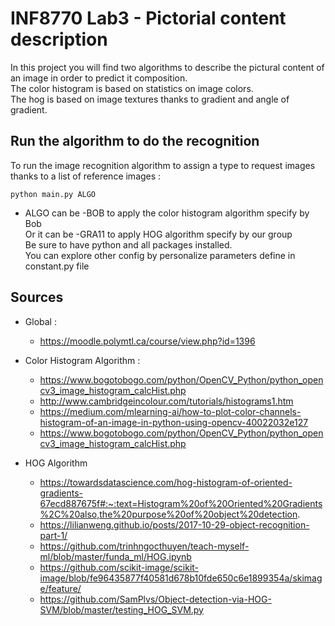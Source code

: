 # INF8770 Lab3 - Pictorial content description

In this project you will find two algorithms to describe the pictural content of an image
in order to predict it composition. <br> The color histogram is based on statistics on image colors. <br>
The hog is based on image textures thanks to gradient and angle of gradient. 

## Run the algorithm to do the recognition

To run the image recognition algorithm to assign a type to request images thanks to a list
of reference images :

```
python main.py ALGO
```

* ALGO can be -BOB to apply the color histogram algorithm specify by Bob <br>
Or it can be -GRA11 to apply HOG algorithm specify by our group <br>
Be sure to have python and all packages installed. <br>
You can explore other config by personalize parameters define in constant.py file 


## Sources 

* Global : 
    - https://moodle.polymtl.ca/course/view.php?id=1396

* Color Histogram Algorithm :
    - https://www.bogotobogo.com/python/OpenCV_Python/python_opencv3_image_histogram_calcHist.php
    - http://www.cambridgeincolour.com/tutorials/histograms1.htm
    - https://medium.com/mlearning-ai/how-to-plot-color-channels-histogram-of-an-image-in-python-using-opencv-40022032e127
    - https://www.bogotobogo.com/python/OpenCV_Python/python_opencv3_image_histogram_calcHist.php

* HOG Algorithm
    - https://towardsdatascience.com/hog-histogram-of-oriented-gradients-67ecd887675f#:~:text=Histogram%20of%20Oriented%20Gradients%2C%20also,the%20purpose%20of%20object%20detection.
    - https://lilianweng.github.io/posts/2017-10-29-object-recognition-part-1/
    - https://github.com/trinhngocthuyen/teach-myself-ml/blob/master/funda_ml/HOG.ipynb
    - https://github.com/scikit-image/scikit-image/blob/fe96435877f40581d678b10fde650c6e1899354a/skimage/feature/
    - https://github.com/SamPlvs/Object-detection-via-HOG-SVM/blob/master/testing_HOG_SVM.py